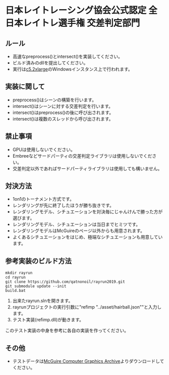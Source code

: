 # 日本レイトレーシング協会公式認定 全日本レイトレ選手権 交差判定部門

## ルール
- 高速なpreprocess()とintersect()を実装してください。
- ビルド済みのdllを提出してください。
- 実行は[c5.2xlarge](https://aws.amazon.com/jp/ec2/instance-types/c5/)のWindowsインスタンス上で行われます。

## 実装に関して
- preprocess()はシーンの構築を行います。
- intersect()はシーンに対する交差判定を行います。
- intersect()はpreprocess()の後に呼び出されます。
- intersect()は複数のスレッドから呼び出されます。

## 禁止事項
- GPUは使用しないでください。
- Embreeなどサードパーティの交差判定ライブラリは使用しないでください。
- 交差判定以外であればサードパーティライブラリは使用しても構いません。

## 対決方法
- 1on1のトーナメント方式です。
- レンダリングが先に終了したほうが勝ち抜きです。
- レンダリングモデル、シチュエーションを対決毎にじゃんけんで勝った方が選びます。
- レンダリングモデル、シチュエーションは当日までヒミツです。
- レンダリングモデルはMcGuireのページ以外からも用意されます。
- よくあるシチュエーションをはじめ、極端なシチュエーションも用意しています。

## 参考実装のビルド方法

```
mkdir rayrun
cd rayrun
git clone https://github.com/qatnonoil/rayrun2019.git
git submodule update --init
build.bat
```

1. 出来たrayrun.slnを開きます。
2. rayrunプロジェクトの実行引数に"refimp "../asset/hairball.json""と入力します。
3. テスト実装(refimp.dll)が動きます。

このテスト実装の中身を参考に各自の実装を作ってください。

## その他
- テストデータは[McGuire Computer Graphics Archive](https://casual-effects.com/data/)よりダウンロードしてください。